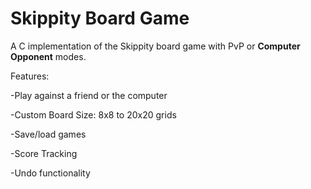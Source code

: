 # Skippity Board Game

A C implementation of the Skippity board game with PvP or **Computer Opponent** modes.  

Features:

-Play against a friend or the computer

-Custom Board Size: 8x8 to 20x20 grids

-Save/load games

-Score Tracking

-Undo functionality


